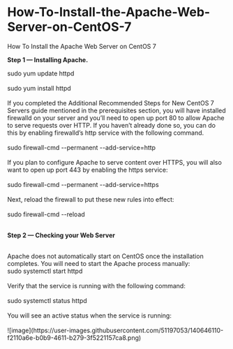 # How-To-Install-the-Apache-Web-Server-on-CentOS-7
How To Install the Apache Web Server on CentOS 7
<br>
<p><b>Step 1 — Installing Apache.</b></p>
sudo yum update httpd<br><br>
sudo yum install httpd<br>
<br>
<text>
If you completed the Additional Recommended Steps for New CentOS 7 Servers guide mentioned in the prerequisites section, you will have installed firewalld on your server and you’ll need to open up port 80 to allow Apache to serve requests over HTTP. If you haven’t already done so, you can do this by enabling firewalld’s http service with the following command.</text>  
<br><br>
sudo firewall-cmd --permanent --add-service=http
<br>
<br>
<text>
 If you plan to configure Apache to serve content over HTTPS, you will also want to open up port 443 by enabling the https service:
 </text>
 <br><br>
 sudo firewall-cmd --permanent --add-service=https
<br>
<br>
Next, reload the firewall to put these new rules into effect:
<br><br>
sudo firewall-cmd --reload
<br><br>
<p><b>Step 2 — Checking your Web Server</b></p>
<br>
<text>
 Apache does not automatically start on CentOS once the installation completes. You will need to start the Apache process manually:
 </text><br>
 sudo systemctl start httpd
 <br><br>
 Verify that the service is running with the following command:
 <br><br>
 sudo systemctl status httpd
 <br><br>
You will see an active status when the service is running:<br><br>
![image](https://user-images.githubusercontent.com/51197053/140646110-f2110a6e-b0b9-4611-b279-3f5221157ca8.png)
<br>

